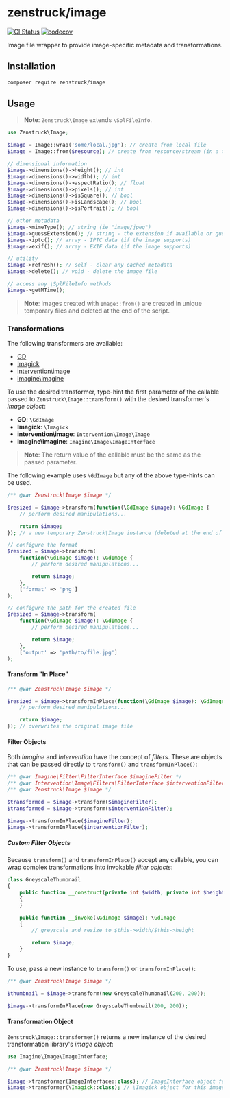 # zenstruck/image

[![CI Status](https://github.com/zenstruck/image/workflows/CI/badge.svg)](https://github.com/zenstruck/image/actions?query=workflow%3ACI)
[![codecov](https://codecov.io/gh/zenstruck/image/branch/1.x/graph/badge.svg?token=MBKSCPO6U5)](https://codecov.io/gh/zenstruck/image)

Image file wrapper to provide image-specific metadata and transformations.

## Installation

```bash
composer require zenstruck/image
```

## Usage

> **Note**: `Zenstruck\Image` extends `\SplFileInfo`.

```php
use Zenstruck\Image;

$image = Image::wrap('some/local.jpg'); // create from local file
$image = Image::from($resource); // create from resource/stream (in a temp file)

// dimensional information
$image->dimensions()->height(); // int
$image->dimensions()->width(); // int
$image->dimensions()->aspectRatio(); // float
$image->dimensions()->pixels(); // int
$image->dimensions()->isSquare(); // bool
$image->dimensions()->isLandscape(); // bool
$image->dimensions()->isPortrait(); // bool

// other metadata
$image->mimeType(); // string (ie "image/jpeg")
$image->guessExtension(); // string - the extension if available or guess from mime-type
$image->iptc(); // array - IPTC data (if the image supports)
$image->exif(); // array - EXIF data (if the image supports)

// utility
$image->refresh(); // self - clear any cached metadata
$image->delete(); // void - delete the image file

// access any \SplFileInfo methods
$image->getMTime();
```

> **Note**: images created with `Image::from()` are created in unique temporary files
> and deleted at the end of the script.

### Transformations

The following transformers are available:

- [GD](https://www.php.net/manual/en/book.image.php)
- [Imagick](https://www.php.net/manual/en/book.imagick.php)
- [intervention\image](https://github.com/Intervention/image)
- [imagine\imagine](https://github.com/php-imagine/Imagine)

To use the desired transformer, type-hint the first parameter of the callable
passed to `Zenstruck\Image::transform()` with the desired transformer's
_image object_:

- **GD**: `\GdImage`
- **Imagick**: `\Imagick`
- **intervention\image**: `Intervention\Image\Image`
- **imagine\imagine**: `Imagine\Image\ImageInterface`

> **Note**: The return value of the callable must be the same as the passed parameter.

The following example uses `\GdImage` but any of the above type-hints can be used.

```php
/** @var Zenstruck\Image $image */

$resized = $image->transform(function(\GdImage $image): \GdImage {
    // perform desired manipulations...

    return $image;
}); // a new temporary Zenstruck\Image instance (deleted at the end of the script)

// configure the format
$resized = $image->transform(
    function(\GdImage $image): \GdImage {
        // perform desired manipulations...

        return $image;
    },
    ['format' => 'png']
);

// configure the path for the created file
$resized = $image->transform(
    function(\GdImage $image): \GdImage {
        // perform desired manipulations...

        return $image;
    },
    ['output' => 'path/to/file.jpg']
);
```

#### Transform "In Place"

```php
/** @var Zenstruck\Image $image */

$resized = $image->transformInPlace(function(\GdImage $image): \GdImage {
    // perform desired manipulations...

    return $image;
}); // overwrites the original image file
```

#### Filter Objects

Both _Imagine_ and _Intervention_ have the concept of _filters_. These are objects
that can be passed directly to `transform()` and `transformInPlace()`:

```php
/** @var Imagine\Filter\FilterInterface $imagineFilter */
/** @var Intervention\Image\Filters\FilterInterface $interventionFilter */
/** @var Zenstruck\Image $image */

$transformed = $image->transform($imagineFilter);
$transformed = $image->transform($interventionFilter);

$image->transformInPlace($imagineFilter);
$image->transformInPlace($interventionFilter);
```

##### Custom Filter Objects

Because `transform()` and `transformInPlace()` accept any callable, you can wrap complex
transformations into invokable _filter objects_:

```php
class GreyscaleThumbnail
{
    public function __construct(private int $width, private int $height)
    {
    }

    public function __invoke(\GdImage $image): \GdImage
    {
        // greyscale and resize to $this->width/$this->height

        return $image;
    }
}
```

To use, pass a new instance to `transform()` or `transformInPlace()`:

```php
/** @var Zenstruck\Image $image */

$thumbnail = $image->transform(new GreyscaleThumbnail(200, 200));

$image->transformInPlace(new GreyscaleThumbnail(200, 200));
```

#### Transformation Object

`Zenstruck\Image::transformer()` returns a new instance of the desired
transformation library's _image object_:

```php
use Imagine\Image\ImageInterface;

/** @var Zenstruck\Image $image */

$image->transformer(ImageInterface::class); // ImageInterface object for this image
$image->transformer(\Imagick::class); // \Imagick object for this image
```
